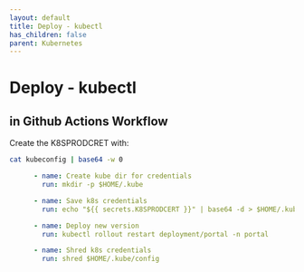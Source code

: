 ```yaml
---
layout: default
title: Deploy - kubectl
has_children: false
parent: Kubernetes
---
```


# Deploy - kubectl

## in Github Actions Workflow


Create the K8SPRODCRET with:

```bash
cat kubeconfig | base64 -w 0 
```

```yaml
      - name: Create kube dir for credentials
        run: mkdir -p $HOME/.kube

      - name: Save k8s credentials
        run: echo "${{ secrets.K8SPRODCERT }}" | base64 -d > $HOME/.kube/config

      - name: Deploy new version
        run: kubectl rollout restart deployment/portal -n portal

      - name: Shred k8s credentials
        run: shred $HOME/.kube/config
```

